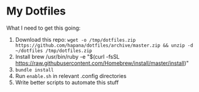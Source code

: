 # My Dotfiles

What I need to get this going:

1. Download this repo: `wget -o /tmp/dotfiles.zip https://github.com/hapana/dotfiles/archive/master.zip && unzip -d ~/dotfiles /tmp/dotfiles.zip`
1. Install brew /usr/bin/ruby -e "$(curl -fsSL https://raw.githubusercontent.com/Homebrew/install/master/install)"
1. `bundle install`
1. Run `enable.sh` in relevant .config directories
1. Write better scripts to automate this stuff
